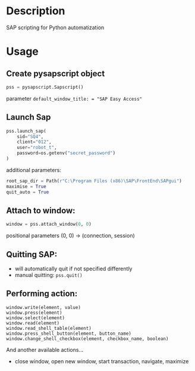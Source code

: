 # Description
SAP scripting for Python automatization


# Usage
## Create pysapscript object
```python
pss = pysapscript.Sapscript()
```
parameter `default_window_title: = "SAP Easy Access"`

## Launch Sap
```python
pss.launch_sap(
    sid="SQ4",
    client="012",
    user="robot_t",
    password=os.getenv("secret_password")
)
```
additional parameters:
```python
root_sap_dir = Path(r"C:\Program Files (x86)\SAP\FrontEnd\SAPgui")
maximise = True
quit_auto = True
```

## Attach to window:
```python
window = pss.attach_window(0, 0)
```
positional parameters (0, 0) -> (connection, session)

## Quitting SAP:
- will automatically quit if not specified differently
- manual quitting: `pss.quit()`

## Performing action:
```
window.write(element, value)
window.press(element)
window.select(element)
window.read(element)
window.read_shell_table(element)
window.press_shell_button(element, button_name)
window.change_shell_checkbox(element, checkbox_name, boolean)
```
And another available actions...
- close window, open new window, start transaction, navigate, maximize
    
